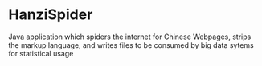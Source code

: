 # HanziSpider
Java application which spiders the internet for Chinese Webpages, strips the markup language, and writes files to be consumed by big data sytems for statistical usage
 
